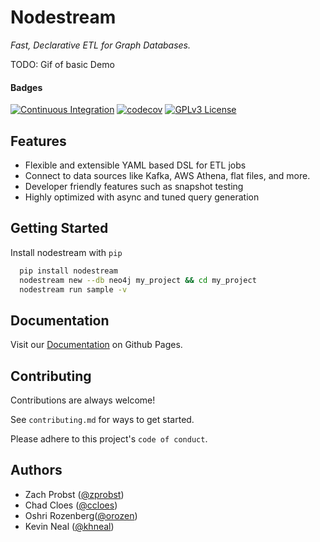 
# Nodestream

_Fast, Declarative ETL for Graph Databases._

TODO: Gif of basic Demo


#### Badges

[![Continuous Integration](https://github.com/zprobst/nodestream/actions/workflows/ci.yaml/badge.svg)](https://github.com/zprobst/nodestream/actions/workflows/ci.yaml)
[![codecov](https://codecov.io/gh/zprobst/nodestream/branch/main/graph/badge.svg?token=HAPEVKQ6OQ)](https://codecov.io/gh/zprobst/nodestream)
[![GPLv3 License](https://img.shields.io/badge/License-GPL%20v3-yellow.svg)](https://opensource.org/licenses/)


## Features

- Flexible and extensible YAML based DSL for ETL jobs
- Connect to data sources like Kafka, AWS Athena, flat files, and more.
- Developer friendly features such as snapshot testing
- Highly optimized with async and tuned query generation


## Getting Started

Install nodestream with `pip`

```bash
  pip install nodestream
  nodestream new --db neo4j my_project && cd my_project
  nodestream run sample -v
```


## Documentation

Visit our [Documentation](https://zprobst.github.io/nodestream) on Github Pages.


## Contributing

Contributions are always welcome!

See `contributing.md` for ways to get started.

Please adhere to this project's `code of conduct`.


## Authors

- Zach Probst ([@zprobst](https://www.github.com/zprobst))
- Chad Cloes ([@ccloes](https://www.github.com/ccloes))
- Oshri Rozenberg([@orozen](https://www.github.com/orozen))
- Kevin Neal ([@khneal](https://www.github.com/khneal))

